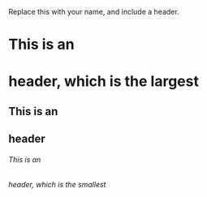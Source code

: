 Replace this with your name, and include a header.

# This is an <h1> header, which is the largest

## This is an <h2> header 

###### This is an <h6> header, which is the smallest














